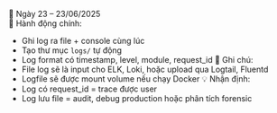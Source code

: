 📅 Ngày 23 – 23/06/2025  
🔹 Hành động chính:
- Ghi log ra file + console cùng lúc
- Tạo thư mục `logs/` tự động
- Log format có timestamp, level, module, request_id
🔸 Ghi chú:
- File log sẽ là input cho ELK, Loki, hoặc upload qua Logtail, Fluentd
- Logfile sẽ được mount volume nếu chạy Docker
💡 Nhận định:
- Log có request_id = trace được user
- Log lưu file = audit, debug production hoặc phân tích forensic
